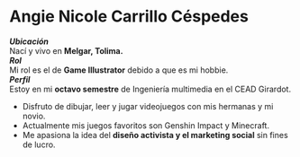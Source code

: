 # Angie Nicole Carrillo Céspedes

***Ubicación***  
Nací y vivo en **Melgar, Tolima.**  
***Rol***  
Mi rol es el de **Game Illustrator** debido a que es mi hobbie.  
***Perfil***  
Estoy en mi **octavo semestre** de Ingeniería multimedia en el CEAD Girardot.
- Disfruto de dibujar, leer y jugar videojuegos con mis hermanas y mi novio.
- Actualmente mis juegos favoritos son Genshin Impact y Minecraft.
- Me apasiona la idea del **diseño activista y el marketing social** sin fines de lucro.
